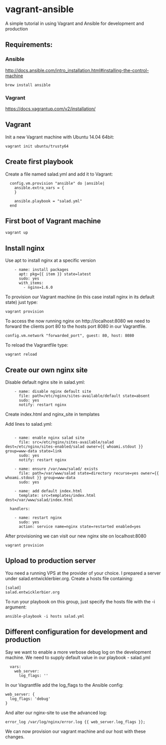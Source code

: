 vagrant-ansible
===============

A simple tutorial in using Vagrant and Ansible for development and production

## Requirements:

### Ansible
http://docs.ansible.com/intro_installation.html#installing-the-control-machine
```
brew install ansible
```

### Vagrant
https://docs.vagrantup.com/v2/installation/

## Vagrant

Init a new Vagrant machine with Ubuntu 14.04 64bit:
```
vagrant init ubuntu/trusty64
```

## Create first playbook
Create a file named salad.yml and add it to Vagrant:
```
  config.vm.provision "ansible" do |ansible|
    ansible.extra_vars = {
    }

    ansible.playbook = "salad.yml"
  end
```

## First boot of Vagrant machine
```
vagrant up
```

## Install nginx

Use apt to install nginx at a specific version
```
    - name: install packages
      apt: pkg={{ item }} state=latest
      sudo: yes
      with_items:
        - nginx=1.6.0
```

To provision our Vagrant machine (in this case install nginx in its default state) just type:
```
vagrant provision
```

To access the now running nginx on http://localhost:8080 we need to forward the clients port 80 to the hosts port 8080 in our Vagrantfile.
```
config.vm.network "forwarded_port", guest: 80, host: 8080

```
To reload the Vagrantfile type:
```
vagrant reload
```

## Create our own nginx site

Disable default nginx site in salad.yml:
```
    - name: disable nginx default site
      file: path=/etc/nginx/sites-available/default state=absent
      sudo: yes
      notify: restart nginx

```

Create index.html and nginx_site in templates

Add lines to salad.yml:
```

    - name: enable nginx salad site
      file: src=/etc/nginx/sites-available/salad dest=/etc/nginx/sites-enabled/salad owner={{ whoami.stdout }} group=www-data state=link
      sudo: yes
      notify: restart nginx

    - name: ensure /var/www/salad/ exists
      file: path=/var/www/salad state=directory recurse=yes owner={{ whoami.stdout }} group=www-data
      sudo: yes

    - name: add default index.html
      template: src=templates/index.html dest=/var/www/salad/index.html

  handlers:

    - name: restart nginx
      sudo: yes
      action: service name=nginx state=restarted enabled=yes

```

After provisioning we can visit our new nginx site on localhost:8080
```
vagrant provision
```

## Upload to production server

You need a running VPS at the provider of your choice. I prepared a server under salad.entwicklerbier.org.
Create a hosts file containing:
```
[salad]
salad.entwicklerbier.org
```

To run your playbook on this group, just specify the hosts file with the -i argument:
```
ansible-playbook -i hosts salad.yml
```

## Different configuration for development and production

Say we want to enable a more verbose debug log on the development machine.
We need to supply default value in our playbook - salad.yml
```
  vars:
    web_server:
      log_flags: ''
```

In our Vagrantfile add the log_flags to the Ansible config:
```
web_server: {
  log_flags: 'debug'
}
```

And alter our nginx-site to use the advanced log:
```
error_log /var/log/nginx/error.log {{ web_server.log_flags }};
```

We can now provision our vagrant machine and our host with these changes.
